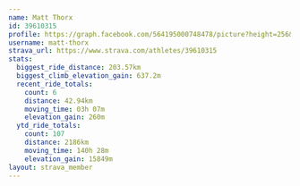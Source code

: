 ```yaml
---
name: Matt Thorx
id: 39610315
profile: https://graph.facebook.com/564195000748478/picture?height=256&width=256
username: matt-thorx
strava_url: https://www.strava.com/athletes/39610315
stats:
  biggest_ride_distance: 203.57km
  biggest_climb_elevation_gain: 637.2m
  recent_ride_totals:
    count: 6
    distance: 42.94km
    moving_time: 03h 07m
    elevation_gain: 260m
  ytd_ride_totals:
    count: 107
    distance: 2186km
    moving_time: 140h 28m
    elevation_gain: 15849m
layout: strava_member
--- 
```


